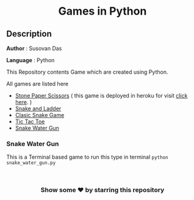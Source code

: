 #
**<H1 align = "center">Games in Python</H1>**

## Description

**Author** : Susovan Das

**Language** : Python

This Repository contents Game which are created using Python.

All games are listed here

* [Stone Paper Scissors](https://github.com/SusovanGithub/stone-paper-scissors-game) ( this game is deployed in heroku for visit [click here](https://stone-paper-scissors-game.herokuapp.com/). )
* [Snake and Ladder](Snake_and_Ladder/)
* [Clasic Snake Game](Snake_Game/)
* [Tic Tac Toe](Tic_Tac_Toe/)
* [Snake Water Gun](#snake-water-gun)


### Snake Water Gun
This is a Terminal based game to run this type in terminal `python snake_water_gun.py`

<br>
<h3 align = "center"> Show some ❤️ by starring this repository</h3>



